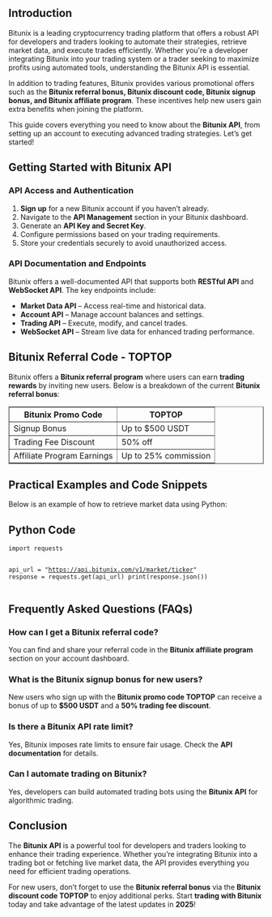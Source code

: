 <h2>Introduction</h2>
<p>Bitunix is a leading cryptocurrency trading platform that offers a robust API for developers and traders looking to automate their strategies, retrieve market data, and execute trades efficiently. Whether you're a developer integrating Bitunix into your trading system or a trader seeking to maximize profits using automated tools, understanding the Bitunix API is essential.</p>
<p>In addition to trading features, Bitunix provides various promotional offers such as the <strong>Bitunix referral bonus, Bitunix discount code, Bitunix signup bonus, and Bitunix affiliate program</strong>. These incentives help new users gain extra benefits when joining the platform.</p>
<p>This guide covers everything you need to know about the <strong>Bitunix API</strong>, from setting up an account to executing advanced trading strategies. Let’s get started!</p>

<h2>Getting Started with Bitunix API</h2>

<h3>API Access and Authentication</h3>
<ol>
    <li><strong>Sign up</strong> for a new Bitunix account if you haven’t already.</li>
    <li>Navigate to the <strong>API Management</strong> section in your Bitunix dashboard.</li>
    <li>Generate an <strong>API Key and Secret Key</strong>.</li>
    <li>Configure permissions based on your trading requirements.</li>
    <li>Store your credentials securely to avoid unauthorized access.</li>
</ol>

<h3>API Documentation and Endpoints</h3>
<p>Bitunix offers a well-documented API that supports both <strong>RESTful API</strong> and <strong>WebSocket API</strong>. The key endpoints include:</p>
<ul>
    <li><strong>Market Data API</strong> – Access real-time and historical data.</li>
    <li><strong>Account API</strong> – Manage account balances and settings.</li>
    <li><strong>Trading API</strong> – Execute, modify, and cancel trades.</li>
    <li><strong>WebSocket API</strong> – Stream live data for enhanced trading performance.</li>
</ul>

<h2>Bitunix Referral Code - TOPTOP</h2>
<p>Bitunix offers a <strong>Bitunix referral program</strong> where users can earn <strong>trading rewards</strong> by inviting new users. Below is a breakdown of the current <strong>Bitunix referral bonus</strong>:</p>

<table border="1">
    <tr>
        <th>Bitunix Promo Code</th>
        <th>TOPTOP</th>
    </tr>
    <tr>
        <td>Signup Bonus</td>
        <td>Up to $500 USDT</td>
    </tr>
    <tr>
        <td>Trading Fee Discount</td>
        <td>50% off</td>
    </tr>
    <tr>
        <td>Affiliate Program Earnings</td>
        <td>Up to 25% commission</td>
    </tr>
</table>

<h2>Practical Examples and Code Snippets</h2>
<p>Below is an example of how to retrieve market data using Python:</p>

<body>
    <h2>Python Code</h2>
    <pre><code>import requests

api_url = "https://api.bitunix.com/v1/market/ticker"
response = requests.get(api_url)
print(response.json())</code></pre>
</body>

<h2>Frequently Asked Questions (FAQs)</h2>
<h3>How can I get a Bitunix referral code?</h3>
<p>You can find and share your referral code in the <strong>Bitunix affiliate program</strong> section on your account dashboard.</p>

<h3>What is the Bitunix signup bonus for new users?</h3>
<p>New users who sign up with the <strong>Bitunix promo code TOPTOP</strong> can receive a bonus of up to <strong>$500 USDT</strong> and a <strong>50% trading fee discount</strong>.</p>

<h3>Is there a Bitunix API rate limit?</h3>
<p>Yes, Bitunix imposes rate limits to ensure fair usage. Check the <strong>API documentation</strong> for details.</p>

<h3>Can I automate trading on Bitunix?</h3>
<p>Yes, developers can build automated trading bots using the <strong>Bitunix API</strong> for algorithmic trading.</p>

<h2>Conclusion</h2>
<p>The <strong>Bitunix API</strong> is a powerful tool for developers and traders looking to enhance their trading experience. Whether you’re integrating Bitunix into a trading bot or fetching live market data, the API provides everything you need for efficient trading operations.</p>
<p>For new users, don’t forget to use the <strong>Bitunix referral bonus</strong> via the <strong>Bitunix discount code TOPTOP</strong> to enjoy additional perks. Start <strong>trading with Bitunix</strong> today and take advantage of the latest updates in <strong>2025</strong>!</p>
